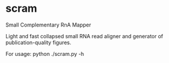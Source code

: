 # scram
Small Complementary RnA Mapper

Light and fast collapsed small RNA read aligner and generator of publication-quality figures.

For usage: python ./scram.py -h
